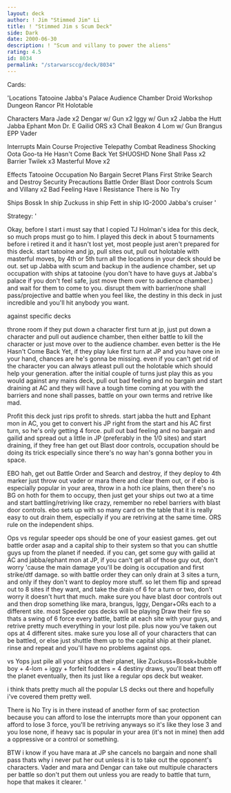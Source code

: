```yaml
---
layout: deck
author: ! Jim "Stimmed Jim" Li
title: ! "Stimmed Jim s Scum Deck"
side: Dark
date: 2000-06-30
description: ! "Scum and villany to power the aliens"
rating: 4.5
id: 8034
permalink: "/starwarsccg/deck/8034"
---
```

Cards: 

'Locations
Tatooine
Jabba's Palace
Audience Chamber
Droid Workshop
Dungeon
Rancor Pit
Holotable

Characters
Mara Jade x2
Dengar w/ Gun x2
Iggy w/ Gun x2
Jabba the Hutt
Jabba
Ephant Mon
Dr. E
Gailid
ORS x3
Chall Beakon
4 Lom w/ Gun
Brangus
EPP Vader

Interrupts
Main Course
Projective Telepathy
Combat Readiness
Shocking
Oota Goo-ta
He Hasn't Come Back Yet
SHUOSHD
None Shall Pass x2
Barrier
Twilek x3
Masterful Move x2

Effects
Tatooine Occupation
No Bargain
Secret Plans
First Strike
Search and Destroy
Security Precautions
Battle Order
Blast Door controls
Scum and Villany x2
Bad Feeling Have I
Resistance
There is No Try

Ships
Bossk In ship
Zuckuss in ship
Fett in ship
IG-2000
Jabba's cruiser
'

Strategy: '

Okay, before I start i must say that I copied TJ Holman's idea for this deck, so much props must go to him.  I played this deck in about 5 tournaments before i retired it and it hasn't lost yet, most people just aren't prepared for this deck.  start tatooine and jp, pull sites out, pull out holotable with masterful moves, by 4th or 5th turn all the locations in your deck should be out.  set up Jabba with scum and backup in the audience chamber, set up occupation with ships at tatooine (you don't have to have guys at Jabba's palace if you don't feel safe, just move them over to audience chamber.) and wait for them to come to you.	disrupt them with barrier/none shall pass/projective and battle when you feel like, the destiny in this deck in just incredible and you'll hit anybody you want.

against specific decks

throne room
if they put down a character first turn at jp, just put down a character and pull out audience chamber, then either battle to kill the character or just move over to the audience chamber.  even better is the He Hasn't Come Back Yet, if they play luke first turn at JP and you have one in your hand, chances are he's gonna be missing.  even if you can't get rid of the character you can always atleast pull out the holotable which should help your generation.  after the initial couple of turns just play this as you would against any mains deck, pull out bad feeling and no bargain and start draining at AC and they will have a tough time coming at you with the barriers and none shall passes, battle on your own terms and retrive like mad.

Profit
this deck just rips profit to shreds.  start jabba the hutt and Ephant mon in AC, you get to convert his JP right from the start and his AC first turn, so he's only getting 4 force.	pull out bad feeling and no bargain and gailid and spread out a little in JP (preferably in the 1/0 sites) and start draining, if they free han get out Blast door controls, occupation should be doing its trick especially since there's no way han's gonna bother you in space.

EBO
hah, get out Battle Order and Search and destroy, if they deploy to 4th marker just throw out vader or mara there and clear them out, or if ebo is especially popular in your area, throw in a hoth ice plains, then there's no BG on hoth for them to occupy, then just get your ships out two at a time and start battling/retriving like crazy, remember no rebel barriers with blast door controls.  ebo sets up with so many card on the table that it is really easy to out drain them, especially if you are retriving at the same time.  ORS rule on the independent ships.

Ops
vs regular speeder ops should be one of your easiest games.  get out battle order asap and a capital ship to their system so that you can shuttle guys up from the planet if needed.  if you can, get some guy with gailid at AC and jabba/ephant mon at JP, if you can't get all of those guy out, don't worry 'cause the main damage you'll be doing is occupation and first strike/dtf damage.  so with battle order they can only drain at 3 sites a turn, and only if they don't want to deploy more stuff.  so let them flip and spread out to 8 sites if they want, and take the drain of 6 for a turn or two, don't worry it doesn't hurt that much.  make sure you have blast door controls out and then drop something like mara, brangus, Iggy, Dengar+ORs each to a different site.	most Speeder ops decks will be playing Draw their fire so thats a swing of 6 force every battle, battle at each site with your guys, and retrive pretty much everything in your lost pile.  plus now you've taken out ops at 4 different sites.  make sure you lose all of your characters that can be battled, or else just shuttle them up to the capital ship at their planet.  rinse and repeat and you'll have no problems against ops.

vs Yops just pile all your ships at their planet, like Zuckuss+Bossk+bubble boy + 4-lom + iggy + forfeit fodders = 4 destiny draws, you'll beat them off the planet eventually, then its just like a regular ops deck but weaker.

i think thats pretty much all the popular LS decks out there and hopefully i've covered them pretty well.

There is No Try is in there instead of another form of sac protection because you can afford to lose the interrupts more than your opponent can afford to lose 3 force, you'll be retriving anyways so it's like they lose 3 and you lose none, if heavy sac is popular in your area (it's not in mine) then add a oppressive or a control or something.

BTW i know if you have mara at JP she cancels no bargain and none shall pass thats why i never put her out unless it is to take out the opponent's characters.  Vader and mara and Dengar can take out multipule characters per battle so don't put them out unless you are ready to battle that turn, hope that makes it clearer. '
